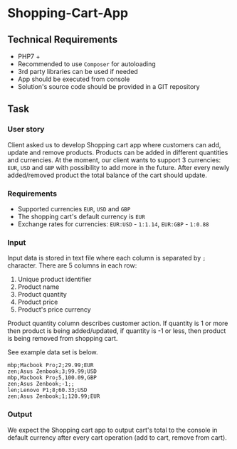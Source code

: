 # Shopping-Cart-App

## Technical Requirements

- PHP7 +
- Recommended to use `Composer` for autoloading
- 3rd party libraries can be used if needed
- App should be executed from console
- Solution's source code should be provided in a GIT repository

## Task

### User story

Client asked us to develop Shopping cart app where customers can add, update and remove products. Products can be added in different quantities and currencies. At the moment, our client wants to support 3 currencies: `EUR`, `USD` and `GBP` with possibility to add more in the future. After every newly added/removed product the total balance of the cart should update.

### Requirements

- Supported currencies `EUR`, `USD` and `GBP`
- The shopping cart's default currency is `EUR`
- Exchange rates for currencies: `EUR:USD` - `1:1.14`, `EUR:GBP` - `1:0.88`

### Input

Input data is stored in text file where each column is separated by `;` character. There are 5 columns in each row:

1. Unique product identifier
2. Product name
3. Product quantity
4. Product price
5. Product's price currency

Product quantity column describes customer action. If quantity is 1 or more then product is being added/updated, if quantity is -1 or less, then product is being removed from shopping cart.

See example data set is below.

```
mbp;Macbook Pro;2;29.99;EUR
zen;Asus Zenbook;3;99.99;USD
mbp,Macbook Pro;5,100.09,GBP
zen;Asus Zenbook;-1;;
len;Lenovo P1;8;60.33;USD
zen;Asus Zenbook;1;120.99;EUR
```

### Output
We expect the Shopping cart app to output cart's total to the console in default currency after every cart operation (add to cart, remove from cart).
